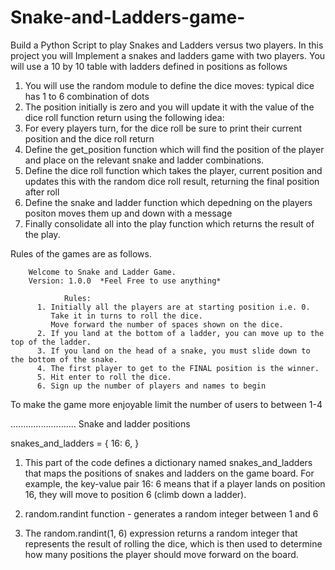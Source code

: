 # Snake-and-Ladders-game-
Build a Python Script to play Snakes and Ladders versus two players.
In this project you will Implement a snakes and ladders game with two players. You will use a 10 by 10 table with ladders defined in positions as follows

1. You will use the random module to define the dice moves: typical dice has 1 to 6 combination of dots
2. The position initially is zero and you will update it with the value of the dice roll function return using the following idea:
3. For every players turn, for the dice roll be sure to print their current position and the dice roll return
4. Define the get_position function which will find the position of the player and place on the relevant snake and ladder combinations.
5. Define the dice roll function which takes the player, current position and updates this with the random dice roll result, returning the final position after roll
6. Define the snake and ladder function which depedning on the players positon moves them up and down with a message
7. Finally consolidate all into the play function which returns the result of the play.

Rules of the games are as follows.

        Welcome to Snake and Ladder Game.
        Version: 1.0.0  *Feel Free to use anything* 

                Rules:
          1. Initially all the players are at starting position i.e. 0. 
             Take it in turns to roll the dice. 
             Move forward the number of spaces shown on the dice.
          2. If you land at the bottom of a ladder, you can move up to the top of the ladder.
          3. If you land on the head of a snake, you must slide down to the bottom of the snake.
          4. The first player to get to the FINAL position is the winner.
          5. Hit enter to roll the dice.
          6. Sign up the number of players and names to begin

To make the game more enjoyable limit the number of users to between 1-4

..........................
Snake and ladder positions

snakes_and_ladders = {
    16: 6,
}

1. This part of the code defines a dictionary named snakes_and_ladders 
that maps the positions of snakes and ladders on the game board.
For example, the key-value pair 16: 6 means that if a player lands 
on position 16, they will move to position 6 (climb down a ladder).

2. random.randint function - generates a random integer between 1 and 6
3. The random.randint(1, 6) expression returns a random integer that represents the result of rolling the dice, which is then used to determine how many positions the player should move forward on the board.



